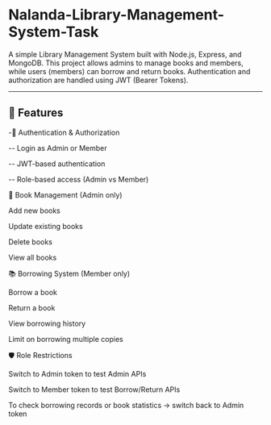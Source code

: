 # Nalanda-Library-Management-System-Task

A simple Library Management System built with Node.js, Express, and MongoDB.
This project allows admins to manage books and members, while users (members) can borrow and return books.
Authentication and authorization are handled using JWT (Bearer Tokens).

---

## 🚀 Features

-👤 Authentication & Authorization

-- Login as Admin or Member

-- JWT-based authentication

-- Role-based access (Admin vs Member)

📖 Book Management (Admin only)

Add new books

Update existing books

Delete books

View all books

📚 Borrowing System (Member only)

Borrow a book

Return a book

View borrowing history

Limit on borrowing multiple copies

🛡️ Role Restrictions

Switch to Admin token to test Admin APIs

Switch to Member token to test Borrow/Return APIs

To check borrowing records or book statistics → switch back to Admin token

